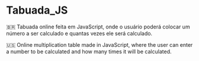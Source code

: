 # Tabuada_JS

:brazil: Tabuada online feita em JavaScript, onde o usuário poderá colocar um número a ser calculado e quantas vezes ele será calculado.

:us: Online multiplication table made in JavaScript, where the user can enter a number to be calculated and how many times it will be calculated.